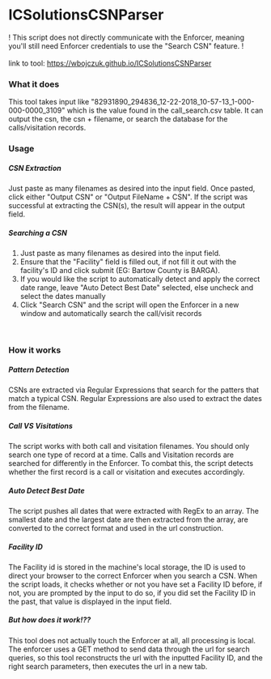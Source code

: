 # ICSolutionsCSNParser

! This script does not directly communicate with the Enforcer, meaning you'll still need Enforcer credentials to use the "Search CSN" feature. !
<br><br>
link to tool: https://wbojczuk.github.io/ICSolutionsCSNParser
<br>
<h3>What it does</h3>
This tool takes input like "82931890_294836_12-22-2018_10-57-13_1-000-000-0000_3109" which is the value found in the call_search.csv table. It can output the csn, the csn + filename, or search the database for the calls/visitation records. <br>

<h3>Usage</h3>
<h5>CSN Extraction</h5>
Just paste as many filenames as desired into the input field. Once pasted, click either "Output CSN" or "Output FileName + CSN". If the script was successful at extracting the CSN(s), the result will appear in the output field.<br>

<h5>Searching a CSN</h5>
<ol>
  <li>Just paste as many filenames as desired into the input field.</li>
  <li>Ensure that the "Facility" field is filled out, if not fill it out with the facility's ID and click submit (EG: Bartow County is BARGA).</li>
  <li>If you would like the script to automatically detect and apply the correct date range, leave "Auto Detect Best Date" selected, else uncheck and select the dates manually</li>
  <li>Click "Search CSN" and the script will open the Enforcer in a new window and automatically search the call/visit records</li>
</ol>
<br>
<h3>How it works</h3>
<h5>Pattern Detection</h5>
CSNs are extracted via Regular Expressions that search for the patters that match a typical CSN. Regular Expressions are also used to extract the dates from the filename.<br>

<h5>Call VS Visitations</h5>
The script works with both call and visitation filenames. You should only search one type of record at a time. Calls and Visitation records are searched for differently in the Enforcer. To combat this, the script detects whether the first record is a call or visitation and executes accordingly.<br>

<h5>Auto Detect Best Date</h5>
The script pushes all dates that were extracted with RegEx to an array. The smallest date and the largest date are then extracted from the array, are converted to the correct format and used in the url construction.<br>

<h5>Facility ID</h5>
The Facility id is stored in the machine's local storage, the ID is used to direct your browser to the correct Enforcer when you search a CSN. When the script loads, it checks whether or not you have set a Facility ID before, if not, you are prompted by the input to do so, if you did set the Facility ID in the past, that value is displayed in the input field.<br>

<h5>But how does it work!??</h5>
This tool does not actually touch the Enforcer at all, all processing is local. The enforcer uses a GET method to send data through the url for search queries, so this tool reconstructs the url with the inputted Facility ID, and the right search parameters, then executes the url in a new tab.
